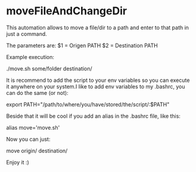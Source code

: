 # moveFileAndChangeDir
This automation allows to move a file/dir to a path and enter to that path in just a command. 

The parameters are:
$1 = Origen PATH
$2 = Destination PATH

Example execution:

./move.sh some/folder destination/

It is recommend to add the script to your env variables so you can execute it anywhere on your system.I like to add env variables to my .bashrc,  you can do the same (or not): 

export PATH="/path/to/where/you/have/stored/the/script/:$PATH"


Beside that it will be cool if you add an alias in the .bashrc file, like this:

alias move='move.sh'

Now you can just:

move origin/ destination/


Enjoy it :)